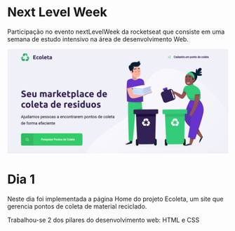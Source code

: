 # Next Level Week
Participação no evento nextLevelWeek da rocketseat que consiste em uma semana de estudo intensivo na área de desenvolvimento Web.

<img src="Day01.png" alt="print da pagina" width="600"/>


# Dia 1

Neste dia foi implementada a página Home do projeto Ecoleta, um site que gerencia pontos de coleta de material reciclado.

Trabalhou-se 2 dos  pilares do desenvolvimento web: HTML e CSS
